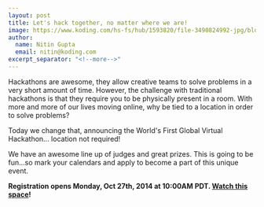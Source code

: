 ```yaml
---
layout: post
title: Let's hack together, no matter where we are!
image: https://www.koding.com/hs-fs/hub/1593820/file-3490824992-jpg/blog-files/blog-post.jpg?t=1475265944157&width=1486&height=710&name=blog-post.jpg
author:
  name: Nitin Gupta
  email: nitin@koding.com
excerpt_separator: "<!--more-->"
---
```


Hackathons are awesome, they allow creative teams to solve problems in a very short amount of time. However, the challenge with traditional hackathons is that they require you to be physically present in a room. With more and more of our lives moving online, why be tied to a location in order to solve problems?

Today we change that, announcing the World's First Global Virtual Hackathon... location not required!
<!--more-->

We have an awesome line up of judges and great prizes. This is going to be fun...so mark your calendars and apply to become a part of this unique event.

**Registration opens Monday, Oct 27th, 2014 at 10:00AM PDT. [Watch this space][2]!**

[1]: https://www.koding.com/hs-fs/hub/1593820/file-3490824992-jpg/blog-files/blog-post.jpg?t=1475265944157&width=1486&height=710&name=blog-post.jpg
[2]: https://koding.com/Hackathon "Hackathon"

